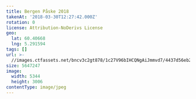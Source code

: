 ```yaml
---
title: Bergen Påske 2018
takenAt: '2018-03-30T12:27:42.000Z'
rotation: 0
license: Attribution-NoDerivs License
geo:
  lat: 60.40668
  lng: 5.291594
tags: []
url: >-
  //images.ctfassets.net/bncv3c2gt878/1c27V96bIHCQNgAiJmmvd7/4437d56eb2192c0b1b08047ac5e311e6/bergen-pske-2018_40465923074_o
size: 5647247
image:
  width: 5344
  height: 3006
contentType: image/jpeg
---
```


